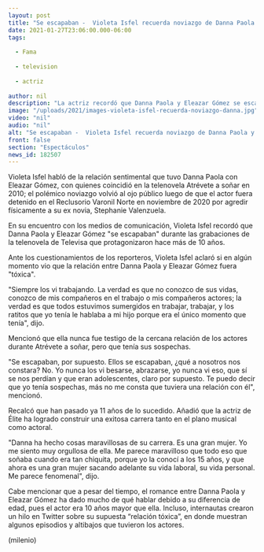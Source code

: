 ```yaml
---
layout: post
title: "Se escapaban -  Violeta Isfel recuerda noviazgo de Danna Paola y Eleazar Gómez"
date: 2021-01-27T23:06:00.000-06:00
tags:
  
  - Fama
  
  - television
  
  - actriz
  
author: nil
description: "La actriz recordó que Danna Paola y Eleazar Gómez se escapaban durante las grabaciones de la telenovela 'Atrévete a soñar'."
image: "/uploads/2021/images-violeta-isfel-recuerda-noviazgo-danna.jpg"
video: "nil"
audio: "nil"
alt: "Se escapaban -  Violeta Isfel recuerda noviazgo de Danna Paola y Eleazar Gómez"
front: false
section: "Espectáculos"
news_id: 182507
---
```


Violeta Isfel habló de la relación sentimental que tuvo Danna Paola con Eleazar Gómez, con quienes coincidió en la telenovela Atrévete a soñar en 2010; el polémico noviazgo volvió al ojo público luego de que el actor fuera detenido en el Reclusorio Varonil Norte en noviembre de 2020 por agredir físicamente a su ex novia, Stephanie Valenzuela.

En su encuentro con los medios de comunicación, Violeta Isfel recordó que Danna Paola y Eleazar Gómez "se escapaban" durante las grabaciones de la telenovela de Televisa que protagonizaron hace más de 10 años. 

Ante los cuestionamientos de los reporteros, Violeta Isfel aclaró si en algún momento vio que la relación entre Danna Paola y Eleazar Gómez fuera "tóxica".  

"Siempre los vi trabajando. La verdad es que no conozco de sus vidas, conozco de mis compañeros en el trabajo o mis compañeros actores; la verdad es que todos estuvimos sumergidos en trabajar, trabajar, y los ratitos que yo tenía le hablaba a mi hijo porque era el único momento que tenía", dijo.  

Mencionó que ella nunca fue testigo de la cercana relación de los actores durante Atrévete a soñar, pero que tenía sus sospechas.  

"Se escapaban, por supuesto. Ellos se escapaban, ¿qué a nosotros nos constara? No. Yo nunca los vi besarse, abrazarse, yo nunca vi eso, que sí se nos perdían y que eran adolescentes, claro por supuesto. Te puedo decir que yo tenía sospechas, más no me consta que tuviera una relación con él", mencionó. 

Recalcó que han pasado ya 11 años de lo sucedido. Añadió que la actriz de Élite ha logrado construir una exitosa carrera tanto en el plano musical como actoral.  

"Danna ha hecho cosas maravillosas de su carrera. Es una gran mujer. Yo me siento muy orgullosa de ella. Me parece maravilloso que todo eso que soñaba cuando era tan chiquita, porque yo la conocí a los 15 años, y que ahora es una gran mujer sacando adelante su vida laboral, su vida personal. Me parece fenomenal", dijo.  

Cabe mencionar que a pesar del tiempo, el romance entre Danna Paola y Eleazar Gómez ha dado mucho de qué hablar debido a su diferencia de edad, pues el actor era 10 años mayor que ella. Incluso, internautas crearon un hilo en Twitter sobre su supuesta “relación tóxica”, en donde muestran algunos episodios y altibajos que tuvieron los actores.   

(milenio)